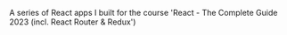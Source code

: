 A series of React apps I built for the course 'React - The Complete Guide 2023 (incl. React Router & Redux') 